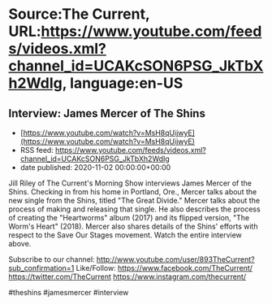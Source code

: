 # Source:The Current, URL:https://www.youtube.com/feeds/videos.xml?channel_id=UCAKcSON6PSG_JkTbXh2WdIg, language:en-US

## Interview: James Mercer of The Shins
 - [https://www.youtube.com/watch?v=MsH8qUijwyE](https://www.youtube.com/watch?v=MsH8qUijwyE)
 - RSS feed: https://www.youtube.com/feeds/videos.xml?channel_id=UCAKcSON6PSG_JkTbXh2WdIg
 - date published: 2020-11-02 00:00:00+00:00

Jill Riley of The Current's Morning Show interviews James Mercer of the Shins. Checking in from his home in Portland, Ore., Mercer talks about the new single from the Shins, titled "The Great Divide." Mercer talks about the process of making and releasing that single. He also describes the process of creating the "Heartworms" album (2017) and its flipped version, "The Worm's Heart" (2018). Mercer also shares details of the Shins' efforts with respect to the Save Our Stages movement. Watch the entire interview above.

Subscribe to our channel:
http://www.youtube.com/user/893TheCurrent?sub_confirmation=1
Like/Follow:
https://www.facebook.com/TheCurrent/
https://twitter.com/TheCurrent
https://www.instagram.com/thecurrent/

#theshins #jamesmercer #interview

